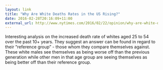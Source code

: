 ```yaml
---
layout: link
title: "Why Are White Deaths Rates in the US Rising?"
date: 2016-02-28T20:16:09+11:00
external_url: http://www.nytimes.com/2016/02/22/opinion/why-are-white-death-rates-rising.html
---
```

Interesting analysis on the increased death rate of whites aged 25 to 54 over
the past 10+ years. They suggest an answer can be found in regard to their “reference
group” - those whom they compare themselves against. These white males see themselves as
being worse off than the previous generation while other men in that age group are seeing
themselves as being better off than their reference group.
